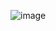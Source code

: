 ![image](https://user-images.githubusercontent.com/42706537/100889588-4d78f700-3485-11eb-8633-3469bcfd297f.png)
